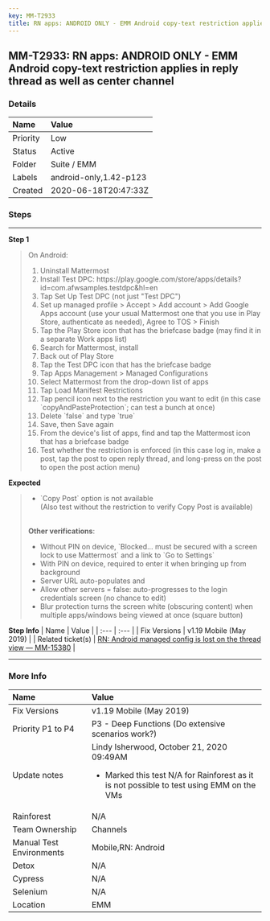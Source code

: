 ```yaml
---
key: MM-T2933
title: RN apps: ANDROID ONLY - EMM Android copy-text restriction applies in reply thread as well as center channel
---
```


## MM-T2933: RN apps: ANDROID ONLY - EMM Android copy-text restriction applies in reply thread as well as center channel

### Details

| Name     | Value                  |
| :------- | :--------------------- |
| Priority | Low                    |
| Status   | Active                 |
| Folder   | Suite / EMM            |
| Labels   | android-only,1.42-p123 |
| Created  | 2020-06-18T20:47:33Z   |

### Steps

<hr/>

**Step 1**

> <article>On Android:<ol><li>Uninstall Mattermost</li><li>Install Test DPC: https://play.google.com/store/apps/details?id=com.afwsamples.testdpc&amp;hl=en</li><li>Tap Set Up Test DPC (not just "Test DPC")</li><li>Set up managed profile &gt; Accept &gt; Add account &gt; Add Google Apps account (use your usual Mattermost one that you use in Play Store, authenticate as needed), Agree to TOS &gt; Finish</li><li>Tap the Play Store icon that has the briefcase badge (may find it in a separate Work apps list)</li><li>Search for Mattermost, install</li><li>Back out of Play Store</li><li>Tap the Test DPC icon that has the briefcase badge</li><li>Tap Apps Management &gt; Managed Configurations</li><li> Select Mattermost from the drop-down list of apps</li><li> Tap Load Manifest Restrictions</li><li> Tap pencil icon next to the restriction you want to edit (in this case `copyAndPasteProtection`; can test a bunch at once)</li><li> Delete `false` and type `true`</li><li> Save, then Save again</li><li> From the device's list of apps, find and tap the Mattermost icon that has a briefcase badge</li><li>Test whether the restriction is enforced (in this case log in, make a post, tap the post to open reply thread, and long-press on the post to open the post action menu)</li></ol></article>

**Expected**

> <article><ul><li>`Copy Post` option is not available<br>(Also test without the restriction to verify Copy Post is available)</li></ul><br><strong>Other verifications</strong>:<ul><li>Without PIN on device, `Blocked... must be secured with a screen lock to use Mattermost` and a link to `Go to Settings`</li><li>With PIN on device, required to enter it when bringing up from background</li><li>Server URL auto-populates and</li><li>Allow other servers = false: auto-progresses to the login credentials screen (no chance to edit)</li><li>Blur protection turns the screen white (obscuring content) when multiple apps/windows being viewed at once (square button)</li></ul></article>

**Step Info**
| Name | Value |
| :--- | :--- |
| Fix Versions | v1.19 Mobile (May 2019) |
| Related ticket(s) | <a href="https://mattermost.atlassian.net/browse/MM-15380">RN: Android managed config is lost on the thread view — MM-15380</a> |

<hr/>

### More Info

| Name                     | Value                                                                                                                                             |
| :----------------------- | :------------------------------------------------------------------------------------------------------------------------------------------------ |
| Fix Versions             | v1.19 Mobile (May 2019)                                                                                                                           |
| Priority P1 to P4        | P3 - Deep Functions (Do extensive scenarios work?)                                                                                                |
| Update notes             | Lindy Isherwood, October 21, 2020 09:49AM<ul><li>Marked this test N/A for Rainforest as it is not possible to test using EMM on the VMs</li></ul> |
| Rainforest               | N/A                                                                                                                                               |
| Team Ownership           | Channels                                                                                                                                          |
| Manual Test Environments | Mobile,RN: Android                                                                                                                                |
| Detox                    | N/A                                                                                                                                               |
| Cypress                  | N/A                                                                                                                                               |
| Selenium                 | N/A                                                                                                                                               |
| Location                 | EMM                                                                                                                                               |
